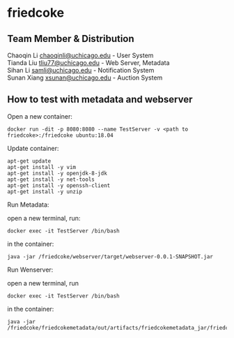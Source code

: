 # friedcoke

## Team Member & Distribution
Chaoqin Li <chaoqinli@uchicago.edu> - User System\
Tianda Liu <tliu77@uchicago.edu> - Web Server, Metadata\
Sihan Li <samli@uchicago.edu> - Notification System\
Sunan Xiang <xsunan@uchicago.edu> - Auction System

## How to test with metadata and webserver
Open a new container:

    docker run -dit -p 8080:8080 --name TestServer -v <path to friedcoke>:/friedcoke ubuntu:18.04

Update container:

    apt-get update
    apt-get install -y vim
    apt-get install -y openjdk-8-jdk
    apt-get install -y net-tools
    apt-get install -y openssh-client
    apt-get install -y unzip

Run Metadata:

open a new terminal, run:

    docker exec -it TestServer /bin/bash

in the container: 

    java -jar /friedcoke/webserver/target/webserver-0.0.1-SNAPSHOT.jar

Run Wenserver:

open a new terminal, run 

    docker exec -it TestServer /bin/bash

in the container:

    java -jar /friedcoke/friedcokemetadata/out/artifacts/friedcokemetadata_jar/friedcokemetadata.jar